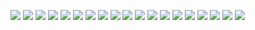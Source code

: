 ![](http://ohheuggcj.bkt.clouddn.com/%E4%B8%AD%E5%9B%BD%E7%A7%81%E6%9C%89%E4%BA%91%E5%8F%91%E5%B1%95%E8%B0%83%E6%9F%A5%E6%8A%A5%E5%91%8A%EF%BC%882017%E5%B9%B4%EF%BC%89%28%E9%80%9A%E7%94%A8%E7%89%88%29-0417_%E9%A1%B5%E9%9D%A2_01.jpg)
![](http://ohheuggcj.bkt.clouddn.com/%E4%B8%AD%E5%9B%BD%E7%A7%81%E6%9C%89%E4%BA%91%E5%8F%91%E5%B1%95%E8%B0%83%E6%9F%A5%E6%8A%A5%E5%91%8A%EF%BC%882017%E5%B9%B4%EF%BC%89%28%E9%80%9A%E7%94%A8%E7%89%88%29-0417_%E9%A1%B5%E9%9D%A2_02.jpg)
![](http://ohheuggcj.bkt.clouddn.com/%E4%B8%AD%E5%9B%BD%E7%A7%81%E6%9C%89%E4%BA%91%E5%8F%91%E5%B1%95%E8%B0%83%E6%9F%A5%E6%8A%A5%E5%91%8A%EF%BC%882017%E5%B9%B4%EF%BC%89%28%E9%80%9A%E7%94%A8%E7%89%88%29-0417_%E9%A1%B5%E9%9D%A2_03.jpg)
![](http://ohheuggcj.bkt.clouddn.com/%E4%B8%AD%E5%9B%BD%E7%A7%81%E6%9C%89%E4%BA%91%E5%8F%91%E5%B1%95%E8%B0%83%E6%9F%A5%E6%8A%A5%E5%91%8A%EF%BC%882017%E5%B9%B4%EF%BC%89%28%E9%80%9A%E7%94%A8%E7%89%88%29-0417_%E9%A1%B5%E9%9D%A2_04.jpg)
![](http://ohheuggcj.bkt.clouddn.com/%E4%B8%AD%E5%9B%BD%E7%A7%81%E6%9C%89%E4%BA%91%E5%8F%91%E5%B1%95%E8%B0%83%E6%9F%A5%E6%8A%A5%E5%91%8A%EF%BC%882017%E5%B9%B4%EF%BC%89%28%E9%80%9A%E7%94%A8%E7%89%88%29-0417_%E9%A1%B5%E9%9D%A2_05.jpg)
![](http://ohheuggcj.bkt.clouddn.com/%E4%B8%AD%E5%9B%BD%E7%A7%81%E6%9C%89%E4%BA%91%E5%8F%91%E5%B1%95%E8%B0%83%E6%9F%A5%E6%8A%A5%E5%91%8A%EF%BC%882017%E5%B9%B4%EF%BC%89%28%E9%80%9A%E7%94%A8%E7%89%88%29-0417_%E9%A1%B5%E9%9D%A2_06.jpg)
![](http://ohheuggcj.bkt.clouddn.com/%E4%B8%AD%E5%9B%BD%E7%A7%81%E6%9C%89%E4%BA%91%E5%8F%91%E5%B1%95%E8%B0%83%E6%9F%A5%E6%8A%A5%E5%91%8A%EF%BC%882017%E5%B9%B4%EF%BC%89%28%E9%80%9A%E7%94%A8%E7%89%88%29-0417_%E9%A1%B5%E9%9D%A2_07.jpg)
![](http://ohheuggcj.bkt.clouddn.com/%E4%B8%AD%E5%9B%BD%E7%A7%81%E6%9C%89%E4%BA%91%E5%8F%91%E5%B1%95%E8%B0%83%E6%9F%A5%E6%8A%A5%E5%91%8A%EF%BC%882017%E5%B9%B4%EF%BC%89%28%E9%80%9A%E7%94%A8%E7%89%88%29-0417_%E9%A1%B5%E9%9D%A2_08.jpg)
![](http://ohheuggcj.bkt.clouddn.com/%E4%B8%AD%E5%9B%BD%E7%A7%81%E6%9C%89%E4%BA%91%E5%8F%91%E5%B1%95%E8%B0%83%E6%9F%A5%E6%8A%A5%E5%91%8A%EF%BC%882017%E5%B9%B4%EF%BC%89%28%E9%80%9A%E7%94%A8%E7%89%88%29-0417_%E9%A1%B5%E9%9D%A2_09.jpg)
![](http://ohheuggcj.bkt.clouddn.com/%E4%B8%AD%E5%9B%BD%E7%A7%81%E6%9C%89%E4%BA%91%E5%8F%91%E5%B1%95%E8%B0%83%E6%9F%A5%E6%8A%A5%E5%91%8A%EF%BC%882017%E5%B9%B4%EF%BC%89%28%E9%80%9A%E7%94%A8%E7%89%88%29-0417_%E9%A1%B5%E9%9D%A2_10.jpg)
![](http://ohheuggcj.bkt.clouddn.com/%E4%B8%AD%E5%9B%BD%E7%A7%81%E6%9C%89%E4%BA%91%E5%8F%91%E5%B1%95%E8%B0%83%E6%9F%A5%E6%8A%A5%E5%91%8A%EF%BC%882017%E5%B9%B4%EF%BC%89%28%E9%80%9A%E7%94%A8%E7%89%88%29-0417_%E9%A1%B5%E9%9D%A2_11.jpg)
![](http://ohheuggcj.bkt.clouddn.com/%E4%B8%AD%E5%9B%BD%E7%A7%81%E6%9C%89%E4%BA%91%E5%8F%91%E5%B1%95%E8%B0%83%E6%9F%A5%E6%8A%A5%E5%91%8A%EF%BC%882017%E5%B9%B4%EF%BC%89%28%E9%80%9A%E7%94%A8%E7%89%88%29-0417_%E9%A1%B5%E9%9D%A2_12.jpg)
![](http://ohheuggcj.bkt.clouddn.com/%E4%B8%AD%E5%9B%BD%E7%A7%81%E6%9C%89%E4%BA%91%E5%8F%91%E5%B1%95%E8%B0%83%E6%9F%A5%E6%8A%A5%E5%91%8A%EF%BC%882017%E5%B9%B4%EF%BC%89%28%E9%80%9A%E7%94%A8%E7%89%88%29-0417_%E9%A1%B5%E9%9D%A2_13.jpg)
![](http://ohheuggcj.bkt.clouddn.com/%E4%B8%AD%E5%9B%BD%E7%A7%81%E6%9C%89%E4%BA%91%E5%8F%91%E5%B1%95%E8%B0%83%E6%9F%A5%E6%8A%A5%E5%91%8A%EF%BC%882017%E5%B9%B4%EF%BC%89%28%E9%80%9A%E7%94%A8%E7%89%88%29-0417_%E9%A1%B5%E9%9D%A2_14.jpg)
![](http://ohheuggcj.bkt.clouddn.com/%E4%B8%AD%E5%9B%BD%E7%A7%81%E6%9C%89%E4%BA%91%E5%8F%91%E5%B1%95%E8%B0%83%E6%9F%A5%E6%8A%A5%E5%91%8A%EF%BC%882017%E5%B9%B4%EF%BC%89%28%E9%80%9A%E7%94%A8%E7%89%88%29-0417_%E9%A1%B5%E9%9D%A2_15.jpg)
![](http://ohheuggcj.bkt.clouddn.com/%E4%B8%AD%E5%9B%BD%E7%A7%81%E6%9C%89%E4%BA%91%E5%8F%91%E5%B1%95%E8%B0%83%E6%9F%A5%E6%8A%A5%E5%91%8A%EF%BC%882017%E5%B9%B4%EF%BC%89%28%E9%80%9A%E7%94%A8%E7%89%88%29-0417_%E9%A1%B5%E9%9D%A2_16.jpg)
![](http://ohheuggcj.bkt.clouddn.com/%E4%B8%AD%E5%9B%BD%E7%A7%81%E6%9C%89%E4%BA%91%E5%8F%91%E5%B1%95%E8%B0%83%E6%9F%A5%E6%8A%A5%E5%91%8A%EF%BC%882017%E5%B9%B4%EF%BC%89%28%E9%80%9A%E7%94%A8%E7%89%88%29-0417_%E9%A1%B5%E9%9D%A2_17.jpg)
![](http://ohheuggcj.bkt.clouddn.com/%E4%B8%AD%E5%9B%BD%E7%A7%81%E6%9C%89%E4%BA%91%E5%8F%91%E5%B1%95%E8%B0%83%E6%9F%A5%E6%8A%A5%E5%91%8A%EF%BC%882017%E5%B9%B4%EF%BC%89%28%E9%80%9A%E7%94%A8%E7%89%88%29-0417_%E9%A1%B5%E9%9D%A2_18.jpg)
![](http://ohheuggcj.bkt.clouddn.com/%E4%B8%AD%E5%9B%BD%E7%A7%81%E6%9C%89%E4%BA%91%E5%8F%91%E5%B1%95%E8%B0%83%E6%9F%A5%E6%8A%A5%E5%91%8A%EF%BC%882017%E5%B9%B4%EF%BC%89%28%E9%80%9A%E7%94%A8%E7%89%88%29-0417_%E9%A1%B5%E9%9D%A2_19.jpg)
